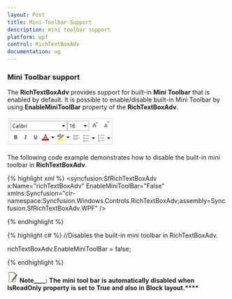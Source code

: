 ```yaml
---
layout: Post
title: Mini-Toolbar-Support
description: mini toolbar support
platform: wpf
control: RichTextBoxAdv
documentation: ug
---
```

### Mini Toolbar support 

The **RichTextBoxAdv** provides support for built-in **Mini** **Toolbar** that is enabled by default. It is possible to enable/disable built-in Mini Toolbar by using **EnableMiniToolBar** property of the **RichTextBoxAdv**. 

![](Mini-Toolbar-Support_images/Mini-Toolbar-Support_img1.jpeg)


The following code example demonstrates how to disable the built-in mini toolbar in **RichTextBoxAdv**. 

{% highlight xml %}
<syncfusion:SfRichTextBoxAdv x:Name="richTextBoxAdv" EnableMiniToolBar="False" xmlns:Syncfusion="clr-namespace:Syncfusion.Windows.Controls.RichTextBoxAdv;assembly=Syncfusion.SfRichTextBoxAdv.WPF" />



{% endhighlight %}

{% highlight c# %}
//Disables the built-in mini toolbar in RichTextBoxAdv.

richTextBoxAdv.EnableMiniToolBar = false;



{% endhighlight %}

![](Mini-Toolbar-Support_images/Mini-Toolbar-Support_img2.jpeg)
__**Note**____**:**__ __**The**__ __**mini**__ __**tool**__ __**bar**__ __**is**__ __**automatically**__ __**disabled**__ __**when**__ __**IsReadOnly**__ __**property**__ __**is**__ __**set**__ __**to**__ __**True**__ __**and**__ __**also**__ __**in**__ __**Block**__ __**layout**____**.**____****__

